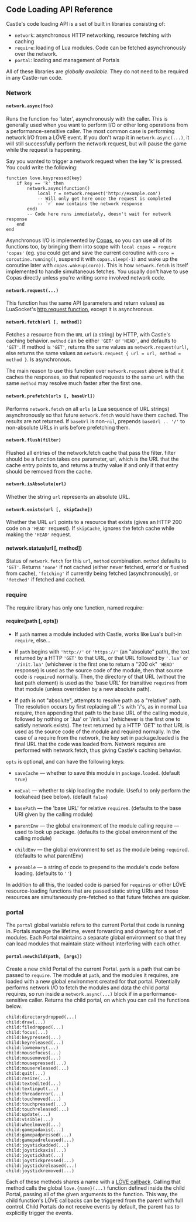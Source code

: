 ## Code Loading API Reference

Castle's code loading API is a set of built in libraries consisting of:

- `network`: asynchronous HTTP networking, resource fetching with caching
- `require`: loading of Lua modules. Code can be fetched asynchronously over the network.
- `portal`: loading and management of Portals

All of these libraries are _globally available._ They do not need to be required in any Castle-run code.

### Network

#### `network.async(foo)`

Runs the function `foo` 'later', asynchronously with the caller. This is generally used when you want to perform I/O or other long operations from a performance-sensitive caller. The most common case is performing network I/O from a LÖVE event. If you don't wrap it in `network.async(...)`, it will still successfully perform the network request, but will pause the game while the request is happening.

Say you wanted to trigger a network request when the key 'k' is pressed. You could write the following:

```
function love.keypressed(key)
    if key == 'k' then
        network.async(function()
            local r = network.request('http://example.com')
            -- Will only get here once the request is completed
            -- `r` now contains the network response
        end)
        -- Code here runs immediately, doesn't wait for network response
    end
end
```

Asynchronous I/O is implemented by [Copas](http://keplerproject.github.io/copas/), so you can use all of its functions too, by bringing them into scope with `local copas = require 'copas'` (eg. you could get and save the current coroutine with `coro = coroutine.running()`, suspend it with `copas.sleep(-1)` and wake up the coroutine later with `copas.wakeup(coro))`. This is how `network.fetch` is itself implemented to handle simultaneous fetches. You usually don't have to use Copas directly unless you're writing some involved network code.

#### `network.request(...)`

This function has the same API (parameters and return values) as LuaSocket's [http.request function](http://w3.impa.br/~diego/software/luasocket/http.html#request), except it is asynchronous.

#### `network.fetch(url [, method])`

Fetches a resource from the `URL` url (a string) by HTTP, with Castle's caching behavior. `method` can be either `'GET'` or `'HEAD'`, and defaults to `'GET'`. If method is `'GET'`, returns the same values as `network.request(url)`, else returns the same values as `network.request { url = url, method = method }`. Is asynchronous.

The main reason to use this function over `network.request` above is that it caches the responses, so that repeated requests to the same `url` with the same `method` may resolve much faster after the first one.

#### `network.prefetch(urls [, baseUrl])`

Performs `network.fetch` on all `urls` (a Lua sequence of URL strings) asynchronously so that future `network.fetch` would have them cached. The results are not returned. If `baseUrl` is non-`nil`, prepends `baseUrl .. '/'` to non-absolute URLs in urls before prefetching them.

#### `network.flush(filter)`

Flushed all entries of the network.fetch cache that pass the filter. filter should be a function takes one parameter, url, which is the URL that the cache entry points to, and returns a truthy value if and only if that entry should be removed from the cache.

#### `network.isAbsolute(url)`

Whether the string `url` represents an absolute URL.

#### `network.exists(url [, skipCache])`

Whether the URL `url` points to a resource that exists (gives an HTTP 200 code on a `'HEAD'` request). If `skipCache`, ignores the fetch cache while making the `'HEAD'` request.

#### network.status(url [, method])

Status of `network.fetch` for this `url`, `method` combination. `method` defaults to `'GET'`. Returns `'none'` if not cached (either never fetched, error'd or flushed from cache), `'fetching'` if currently being fetched (asynchronously), or `'fetched'` if fetched and cached.

### require

The require library has only one function, named require:

#### require(path [, opts])

- If `path` names a module included with Castle, works like Lua's built-in `require`, else...

- If `path` begins with `'http://'` or `'https://'` (an "absolute" path), the text returned by a HTTP `'GET'` to that URL, or that URL followed by `'.lua'` or `'/init.lua'` (whichever is the first one to return a "200 ok" `'HEAD'` response) is used as the source code of the module, then that source code is `require`d normally. Then, the directory of that URL (without the last path element) is used as the 'base URL' for transitive `require`s from that module (unless overridden by a new absolute path).

- If path is not "absolute", attempts to resolve path as a "relative" path. The resolution occurs by first replacing all '.'s with '/'s, as in normal Lua require, then appending that path to the base URL of the calling module, followed by nothing or '.lua' or '/init.lua' (whichever is the first one to satisfy network.exists). The text returned by a HTTP 'GET' to that URL is used as the source code of the module and required normally.
  In the case of a require from the network, the key set in package.loaded is the final URL that the code was loaded from. Network requires are performed with network.fetch, thus giving Castle's caching behavior.

`opts` is optional, and can have the following keys:

- `saveCache` — whether to save this module in `package.loaded`. (default `true`)

- `noEval` — whether to skip loading the module. Useful to only perform the lookahead (see below). (default `false`)

- `basePath` — the 'base URL' for relative `require`s. (defaults to the base URI given by the calling module)

- `parentEnv` — the global environment of the module calling require — used to look up package. (defaults to the global environment of the calling module)

- `childEnv` — the global environment to set as the module being `require`d. (defaults to what parentEnv)

- `preamble` — a string of code to prepend to the module's code before loading. (defaults to `''`)

In addition to all this, the loaded code is parsed for `require`s or other LÖVE resource-loading functions that are passed static string URIs and those resources are simultaneously pre-fetched so that future fetches are quicker.

### portal

The `portal` global variable refers to the current Portal that code is running in. Portals manage the lifetime, event forwarding and drawing for a set of modules. Each Portal maintains a separate global environment so that they can load modules that maintain state without interfering with each other.

#### `portal:newChild(path, [args])`

Create a new child Portal of the current Portal. `path` is a path that can be passed to `require`. The module at `path`, and the modules it requires, are loaded with a new global environment created for that portal. Potentially performs network I/O to fetch the modules and data the child portal requires, so run inside a `network.async(...)` block if in a performance-sensitive caller. Returns the child portal, on which you can call the functions below.

```
child:directorydropped(...)
child:draw(...)
child:filedropped(...)
child:focus(...)
child:keypressed(...)
child:keyreleased(...)
child:lowmemory(...)
child:mousefocus(...)
child:mousemoved(...)
child:mousepressed(...)
child:mousereleased(...)
child:quit(...)
child:resize(...)
child:textedited(...)
child:textinput(...)
child:threaderror(...)
child:touchmoved(...)
child:touchpressed(...)
child:touchreleased(...)
child:update(...)
child:visible(...)
child:wheelmoved(...)
child:gamepadaxis(...)
child:gamepadpressed(...)
child:gamepadreleased(...)
child:joystickadded(...)
child:joystickaxis(...)
child:joystickhat(...)
child:joystickpressed(...)
child:joystickreleased(...)
child:joystickremoved(...)
```

Each of these methods shares a name with a [LÖVE callback](https://love2d.org/wiki/love#Callbacks). Calling that method calls the global `love.{name}(...)` function defined inside the child Portal, passing all of the given arguments to the function. This way, the child function's LÖVE callbacks can be triggered from the parent with full control. Child Portals do not receive events by default, the parent has to explicitly trigger the events.
